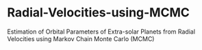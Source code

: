 # Radial-Velocities-using-MCMC
Estimation of Orbital Parameters of Extra-solar Planets from Radial Velocities using Markov Chain Monte Carlo (MCMC)
